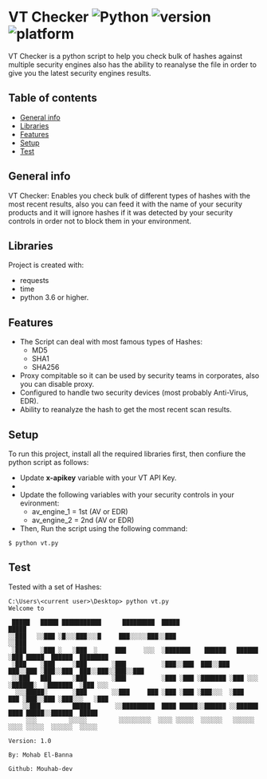 # VT Checker ![Python](https://img.shields.io/badge/-Python-black?style=flat&logo=Python) ![version](https://img.shields.io/badge/version-v1.0-blueviolet) ![platform](https://img.shields.io/badge/platform-windows%20%7C%20macos%20%7C%20linux-green)

VT Checker is a python script to help you check bulk of hashes against multiple security engines also has the ability to reanalyse the file
in order to give you the latest security engines results.

## Table of contents
* [General info](#general-info)
* [Libraries](#libraries)
* [Features](#Features)
* [Setup](#setup)
* [Test](#test)

## General info
VT Checker: Enables you check bulk of different types of hashes with the most recent results, also you can feed it with
the name of your security products and it will ignore hashes if it was detected by your security controls in order not to block them
in your environment.



## Libraries
Project is created with:

* requests
* time
* python 3.6 or higher.

## Features

* The Script can deal with most famous types of Hashes:
  * MD5
  * SHA1
  * SHA256
* Proxy compitable so it can be used by security teams in corporates, also you can disable proxy.
* Configured to handle two security devices (most probably Anti-Virus, EDR).
* Ability to reanalyze the hash to get the most recent scan results.

## Setup
To run this project, install all the required libraries first, then confiure the python script as follows:

* Update **x-apikey** variable with your VT API Key.
* 
* Update the following variables with your security controls in your evironment:
  * av_engine_1 = 1st (AV or EDR)
  * av_engine_2 = 2nd (AV or EDR)
* Then, Run the script using the following command:

```
$ python vt.py
```

## Test

Tested with a set of Hashes:

```
C:\Users\<current user>\Desktop> python vt.py
Welcome to 

 █████   █████ ███████████      █████████  █████                        █████                        
░░███   ░░███ ░█░░░███░░░█     ███░░░░░███░░███                        ░░███                         
 ░███    ░███ ░   ░███  ░     ███     ░░░  ░███████    ██████   ██████  ░███ █████  ██████  ████████ 
 ░███    ░███     ░███       ░███          ░███░░███  ███░░███ ███░░███ ░███░░███  ███░░███░░███░░███
 ░░███   ███      ░███       ░███          ░███ ░███ ░███████ ░███ ░░░  ░██████░  ░███████  ░███ ░░░ 
  ░░░█████░       ░███       ░░███     ███ ░███ ░███ ░███░░░  ░███  ███ ░███░░███ ░███░░░   ░███     
    ░░███         █████       ░░█████████  ████ █████░░██████ ░░██████  ████ █████░░██████  █████    
     ░░░         ░░░░░         ░░░░░░░░░  ░░░░ ░░░░░  ░░░░░░   ░░░░░░  ░░░░ ░░░░░  ░░░░░░  ░░░░░     
                                                                                       Version: 1.0
                                                                                 By: Mohab El-Banna
                                                                                 Github: Mouhab-dev 
                                                                           
```
